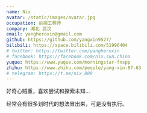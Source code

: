 ```yaml
---
name: Nix
avatar: /static/images/avatar.jpg
occupation: 前端工程师
company: 湖北 武汉
email: yangheroxin@gmail.com
github: https://github.com/yangxin9527/
bilibili: https://space.bilibili.com/51996404
# twitter: https://twitter.com/yangheroxin
# facebook: https://facebook.com/nix.sun.china
yuque: https://www.yuque.com/morningstar-fnspp
zhihu: https://www.zhihu.com/people/yang-xin-87-63
# telegram: https://t.me/nix_888
---
```


好奇心贼重，喜欢尝试和探索未知...

经常会有很多划时代的想法冒出来，可是没有执行。
